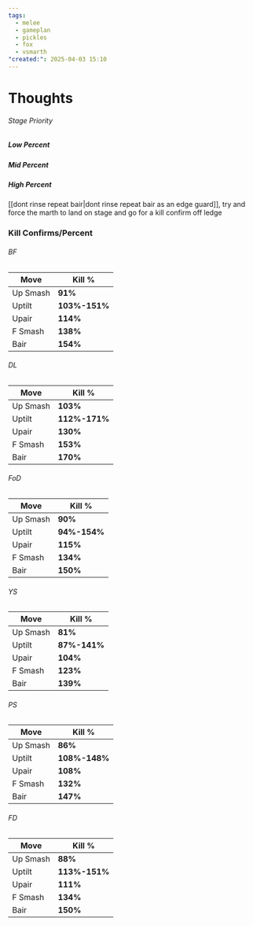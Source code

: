 ```yaml
---
tags:
  - melee
  - gameplan
  - pickles
  - fox
  - vsmarth
"created:": 2025-04-03 15:10
---
```

# Thoughts

###### Stage Priority

##### Low Percent

##### Mid Percent

##### High Percent
[[dont rinse repeat bair|dont rinse repeat bair as an edge guard]], try and force the marth to land on stage and go for a kill confirm off ledge


### Kill Confirms/Percent
###### BF

| **Move** | **Kill %**    |
| -------- | ------------- |
| Up Smash | **91%**       |
| Uptilt   | **103%-151%** |
| Upair    | **114%**      |
| F Smash  | **138%**      |
| Bair     | **154%**      |


###### DL
| Move     | Kill %        |
| -------- | ------------- |
| Up Smash | **103%**      |
| Uptilt   | **112%-171%** |
| Upair    | **130%**      |
| F Smash  | **153%**      |
| Bair     | **170%**      |

###### FoD
| Move     | Kill %       |
| -------- | ------------ |
| Up Smash | **90%**      |
| Uptilt   | **94%-154%** |
| Upair    | **115%**     |
| F Smash  | **134%**     |
| Bair     | **150%**     |

###### YS
| Move     | Kill %       |
| -------- | ------------ |
| Up Smash | **81%**      |
| Uptilt   | **87%-141%** |
| Upair    | **104%**     |
| F Smash  | **123%**     |
| Bair     | **139%**     |

###### PS
| Move     | Kill %    |
| -------- | --------- |
| Up Smash | **86%**       |
| Uptilt   | **108%-148%** |
| Upair    | **108%**      |
| F Smash  | **132%**      |
| Bair     | **147%**      |

###### FD
| Move     | Kill %    |
| -------- | --------- |
| Up Smash | **88%**       |
| Uptilt   | **113%-151%** |
| Upair    | **111%**      |
| F Smash  | **134%**      |
| Bair     | **150%**      |